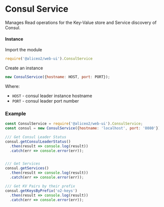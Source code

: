 # Consul Service
Manages Read operations for the Key-Value store and Service discovery of Consul. 

#### Instance
Import the module
```js
require('@aliceo2/web-ui').ConsulService
```

Create an instance
```js
new ConsulService({hostname: HOST, port: PORT});
```

Where:
 - `HOST` - consul leader instance hostname
 - `PORT` - consul leader port number

### Example

```js
const ConsulService = require('@aliceo2/web-ui').ConsulService;
const consul = new ConsulService({hostname: 'localhost', port: '8080'});

/// Get Consul Leader Status
consul.getConsulLeaderStatus()
  .then(result => console.log(result))
  .catch(err => console.error(err));


/// Get Services
consul.getServices()
  .then(result => console.log(result))
  .catch(err => console.error(err));

/// Get KV Pairs by their prefix
consul.getKeysByPrefix('o2-keys')
  .then(result => console.log(result))
  .catch(err => console.error(err));

```
